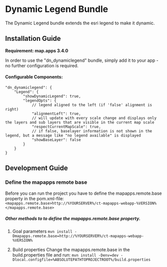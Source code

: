 # Dynamic Legend Bundle
The Dynamic Legend bundle extends the esri legend to make it dynamic.

Installation Guide
------------------
**Requirement: map.apps 3.4.0**

In order to use the "dn_dynamiclegend" bundle, simply add it to your app - no further configuration is required.

#### Configurable Components:
```
"dn_dynamiclegend": {
    "Legend": {
        "showDynamicLegend": true,
        "legendOpts": {
            // legend aligned to the left (if 'false' alignment is right)
            "alignmentLeft": true,
            // will update with every scale change and displays only the layers and sub layers that are visible in the current map scale
            "respectCurrentMapScale": true,
            // if false, baselayer information is not shown in the legend, but a message like "no legend available" is displayed
            "showBaseLayer": false
        }
    }
}
```

Development Guide
------------------
### Define the mapapps remote base
Before you can run the project you have to define the mapapps.remote.base property in the pom.xml-file:
`<mapapps.remote.base>http://%YOURSERVER%/ct-mapapps-webapp-%VERSION%</mapapps.remote.base>`

##### Other methods to to define the mapapps.remote.base property.
1. Goal parameters
`mvn install -Dmapapps.remote.base=http://%YOURSERVER%/ct-mapapps-webapp-%VERSION%`

2. Build properties
Change the mapapps.remote.base in the build.properties file and run:
`mvn install -Denv=dev -Dlocal.configfile=%ABSOLUTEPATHTOPROJECTROOT%/build.properties`
